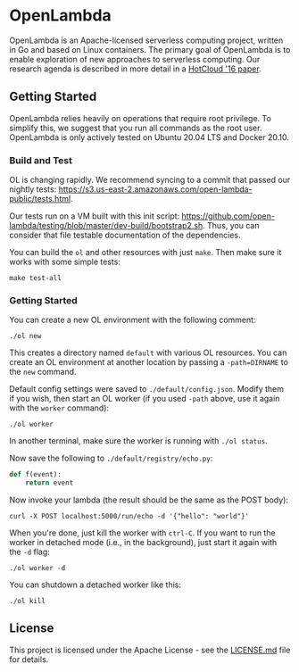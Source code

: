 # OpenLambda

OpenLambda is an Apache-licensed serverless computing project, written in Go and based on Linux containers. 
The primary goal of OpenLambda is to enable exploration of new approaches to serverless computing.
Our research agenda is described in more detail in a [HotCloud '16 paper](https://www.usenix.org/system/files/conference/hotcloud16/hotcloud16_hendrickson.pdf).

## Getting Started

OpenLambda relies heavily on operations that require root privilege.
To simplify this, we suggest that you run all commands as the root user.
OpenLambda is only actively tested on Ubuntu 20.04 LTS and Docker 20.10.

### Build and Test
OL is changing rapidly.  We recommend syncing to a commit that passed our nightly tests: https://s3.us-east-2.amazonaws.com/open-lambda-public/tests.html.

Our tests run on a VM built with this init script:
https://github.com/open-lambda/testing/blob/master/dev-build/bootstrap2.sh.
Thus, you can consider that file testable documentation of the dependencies.

You can build the `ol` and other resources with just `make`.  Then make sure it works with some simple tests:

```
make test-all
```

### Getting Started

You can create a new OL environment with the following comment:

```
./ol new
```

This creates a directory named `default` with various OL resources.
You can create an OL environment at another location by passing a
`-path=DIRNAME` to the `new` command.

Default config settings were saved to `./default/config.json`.  Modify
them if you wish, then start an OL worker (if you used `-path` above,
use it again with the `worker` command):

```
./ol worker
```

In another terminal, make sure the worker is running with `./ol status`.

Now save the following to `./default/registry/echo.py`:

```python
def f(event):
    return event
```

Now invoke your lambda (the result should be the same as the POST body):

```
curl -X POST localhost:5000/run/echo -d '{"hello": "world"}'
```

When you're done, just kill the worker with `ctrl-C`.  If you want to
run the worker in detached mode (i.e., in the background), just start
it again with the `-d` flag:

```
./ol worker -d
```

You can shutdown a detached worker like this:

```
./ol kill
```

## License

This project is licensed under the Apache License - see the [LICENSE.md](LICENSE.md) file for details.
